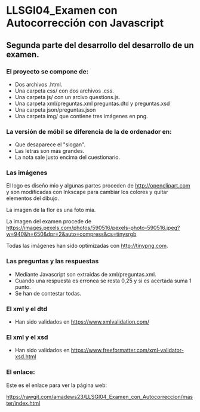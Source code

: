 # LLSGI04_Examen con Autocorrección con Javascript
## Segunda parte del desarrollo del desarrollo de un examen. 

### El proyecto se compone de:
* Dos archivos .html. 
* Una carpeta css/ con dos archivos .css.
* Una carpeta js/ con un arcivo questions.js. 
* Una carpeta xml/preguntas.xml preguntas.dtd y preguntas.xsd
* Una carpeta json/preguntas.json
* Una carpeta img/ que contiene tres imágenes en png.

### La versión de móbil se diferencia de la de ordenador en:
 * Que desaparece el "slogan".
 * Las letras son más grandes.
 * La nota sale justo encima del cuestionario.

### Las imágenes
El logo es diseño mio y algunas partes proceden de http://openclipart.com y son modificadas con Inkscape para cambiar los colores y quitar elementos del dibujo.

La imagen de la flor es una foto mia.

La imagen del examen procede de https://images.pexels.com/photos/590516/pexels-photo-590516.jpeg?w=940&h=650&dpr=2&auto=compress&cs=tinysrgb

Todas las imágenes han sido optimizadas con http://tinypng.com.  
 
### Las preguntas y las respuestas 
* Mediante Javascript son extraidas de xml/preguntas.xml.
* Cuando una respuesta es erronea se resta 0,25 y si es acertada suma 1 punto.
* Se han de contestar todas.

### El xml y el dtd 
* Han sido validados en https://www.xmlvalidation.com/

### El xml y el xsd 
* Han sido validados en https://www.freeformatter.com/xml-validator-xsd.html

### El enlace:
Este es el enlace para ver la página web:
  
  https://rawgit.com/amadews23/LLSGI04_Examen_con_Autocorreccion/master/index.html



